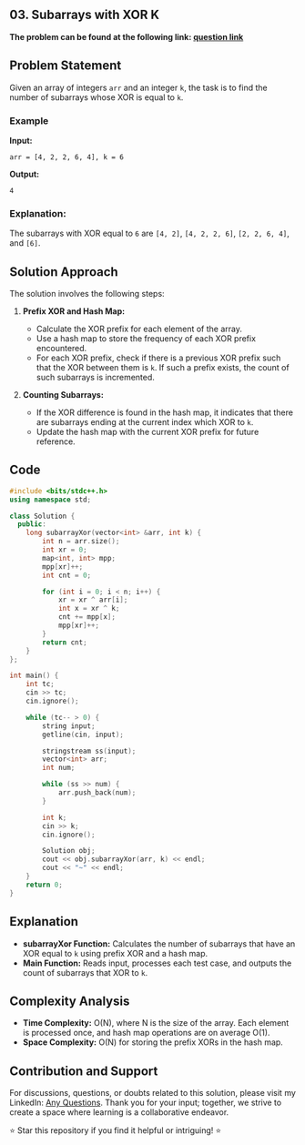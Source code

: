 
## 03. Subarrays with XOR K

**The problem can be found at the following link: [question link](https://www.geeksforgeeks.org/problems/count-subarray-with-given-xor/1)**

## Problem Statement

Given an array of integers `arr` and an integer `k`, the task is to find the number of subarrays whose XOR is equal to `k`.

### Example

**Input:**
```
arr = [4, 2, 2, 6, 4], k = 6
```

**Output:**
```
4
```

### Explanation:
The subarrays with XOR equal to `6` are `[4, 2]`, `[4, 2, 2, 6]`, `[2, 2, 6, 4]`, and `[6]`.

## Solution Approach

The solution involves the following steps:

1. **Prefix XOR and Hash Map:**
   - Calculate the XOR prefix for each element of the array.
   - Use a hash map to store the frequency of each XOR prefix encountered.
   - For each XOR prefix, check if there is a previous XOR prefix such that the XOR between them is `k`. If such a prefix exists, the count of such subarrays is incremented.

2. **Counting Subarrays:**
   - If the XOR difference is found in the hash map, it indicates that there are subarrays ending at the current index which XOR to `k`.
   - Update the hash map with the current XOR prefix for future reference.

## Code

```cpp
#include <bits/stdc++.h>
using namespace std;

class Solution {
  public:
    long subarrayXor(vector<int> &arr, int k) {
        int n = arr.size();
        int xr = 0;
        map<int, int> mpp; 
        mpp[xr]++;
        int cnt = 0;

        for (int i = 0; i < n; i++) {
            xr = xr ^ arr[i];
            int x = xr ^ k;
            cnt += mpp[x];
            mpp[xr]++;
        }
        return cnt;
    }
};

int main() {
    int tc;
    cin >> tc;
    cin.ignore();

    while (tc-- > 0) {
        string input;
        getline(cin, input);

        stringstream ss(input);
        vector<int> arr;
        int num;

        while (ss >> num) {
            arr.push_back(num);
        }

        int k;
        cin >> k;
        cin.ignore();

        Solution obj;
        cout << obj.subarrayXor(arr, k) << endl;
        cout << "~" << endl;
    }
    return 0;
}
```

## Explanation

- **subarrayXor Function:** Calculates the number of subarrays that have an XOR equal to `k` using prefix XOR and a hash map.
- **Main Function:** Reads input, processes each test case, and outputs the count of subarrays that XOR to `k`.

## Complexity Analysis

- **Time Complexity:** O(N), where N is the size of the array. Each element is processed once, and hash map operations are on average O(1).
- **Space Complexity:** O(N) for storing the prefix XORs in the hash map.

## Contribution and Support
For discussions, questions, or doubts related to this solution, please visit my LinkedIn: [Any Questions](https://www.linkedin.com/in/aniket-yadav-2162ab239/). Thank you for your input; together, we strive to create a space where learning is a collaborative endeavor.

⭐ Star this repository if you find it helpful or intriguing! ⭐

